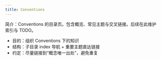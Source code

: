 ```yaml
---
title: Conventions
---
```


简介：Conventions 的目录页。包含概览、常见主题与交叉链接。后续在此维护索引与 TODO。

- 目的：组织 Conventions 下的知识
- 结构：子目录 index 导航 + 重要主题直达链接
- 约定：尽量链接到“概念唯一出处”，避免重复
